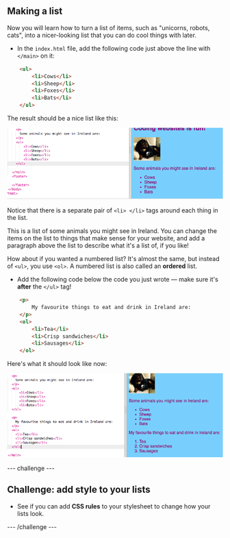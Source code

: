 ## Making a list

Now you will learn how to turn a list of items, such as "unicorns, robots, cats", into a nicer-looking list that you can do cool things with later.
  
- In the `index.html` file, add the following code just above the line with `</main>` on it:

```html
    <ul>
        <li>Cows</li>
        <li>Sheep</li>
        <li>Foxes</li>
        <li>Bats</li>
    </ul>
```

The result should be a nice list like this: 

![Unordered list](images/egUnorderedList.png)

Notice that there is a separate pair of `<li> </li>` tags around each thing in the list. 

This is a list of some animals you might see in Ireland. You can change the items on the list to things that make sense for your website, and add a paragraph above the list to describe what it's a list of, if you like!

How about if you wanted a numbered list? It's almost the same, but instead of `<ul>`, you use `<ol>`. A numbered list is also called an **ordered** list. 

- Add the following code below the code you just wrote — make sure it's **after** the `</ul>` tag!

```html
    <p>
        My favourite things to eat and drink in Ireland are:
    </p>
    <ol>
        <li>Tea</li>
        <li>Crisp sandwiches</li>
        <li>Sausages</li>
    </ol>
```

Here's what it should look like now:

![Ordered list](images/egOrderedList.png)

--- challenge ---

## Challenge: add style to your lists

- See if you can add **CSS rules** to your stylesheet to change how your lists look.

--- /challenge ---
